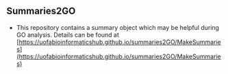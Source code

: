 ## Summaries2GO

- This repository contains a summary object which may be helpful during GO analysis. Details can be found at [https://uofabioinformaticshub.github.io/summaries2GO/MakeSummaries](https://uofabioinformaticshub.github.io/summaries2GO/MakeSummaries)
